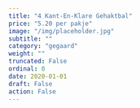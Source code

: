 ```yaml
---
title: "4 Kant-En-Klare Gehaktbal"
price: "5.20 per pakje"
image: "/img/placeholder.jpg"
subtitle: ""
category: "gegaard"
weight: ""
truncated: False
ordinal: 0
date: 2020-01-01
draft: False
action: False
---
```

